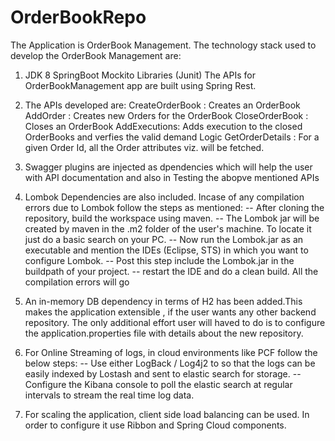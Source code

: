 # OrderBookRepo
The Application is OrderBook Management. The technology stack used to develop the OrderBook Management are: 
1. JDK 8 SpringBoot Mockito Libraries (Junit) The APIs for OrderBookManagement app are built using Spring Rest. 
2. The APIs developed are: 
    CreateOrderBook : Creates an OrderBook
    AddOrder : Creates new Orders for the OrderBook
    CloseOrderBook : Closes an OrderBook 
    AddExecutions: Adds execution to the closed OrderBooks and verfies the valid demand Logic 
    GetOrderDetails : For a given Order Id, all the Order attributes viz. will be fetched.
    
 3. Swagger plugins are injected as dpendencies which will help the user with API documentation and also in Testing the abopve mentioned       APIs
 4. Lombok Dependencies are also included. Incase of any compilation errors due to Lombok follow the steps as mentioned:
    -- After cloning the repository, build the workspace using maven.
    -- The Lombok jar will be created by maven in the .m2 folder of the user's machine. To locate it just do a basic search on your PC.
    -- Now run the Lombok.jar as an executable and mention the IDEs (Eclipse, STS) in which you want to configure Lombok.
    -- Post this step include the Lombok.jar in the buildpath of your project.
    -- restart the IDE and do a clean build. All the compilation errors will go
    
 5. An in-memory DB dependency in terms of H2 has been added.This makes the application extensible , if the user wants any other backend repository.  The only additional effort user will haved to do is to configure the application.properties file with details about the new repository.
 6. For Online Streaming of logs, in cloud environments like PCF follow the below steps:
    -- Use either LogBack / Log4j2 to so that the logs can be easily indexed by Lostash and sent to elastic search for storage.
    -- Configure the Kibana console to poll the elastic search at regular intervals to stream the real time log data.
  
 7. For scaling the application, client side load balancing can be used. In order to configure it use Ribbon and Spring Cloud components.
    
    
    
    
